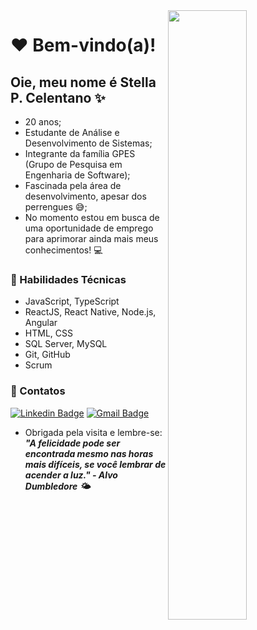 <img width="50%" align="right" src="https://media.tenor.com/images/ab604ce14313c4a0eadd296e78c4839d/tenor.gif">

# :heart: Bem-vindo(a)! 

## Oie, meu nome é Stella P. Celentano ✨
- 20 anos;
- Estudante de Análise e Desenvolvimento de Sistemas;
- Integrante da família GPES (Grupo de Pesquisa em Engenharia de Software);
- Fascinada pela área de desenvolvimento, apesar dos perrengues :sweat_smile:;
- No momento estou em busca de uma oportunidade de emprego para aprimorar ainda mais meus conhecimentos! :computer:

### :pushpin: Habilidades Técnicas
- JavaScript, TypeScript
- ReactJS, React Native, Node.js, Angular
- HTML, CSS
- SQL Server, MySQL
- Git, GitHub
- Scrum 

### :pencil: Contatos
[![Linkedin Badge](https://img.shields.io/badge/-LinkedIn-blue?style=flat-square&logo=Linkedin&logoColor=white&link=https:https://www.linkedin.com/in/stella-celentano-7b1a11174/)](https://www.linkedin.com/in/stella-celentano-7b1a11174/) 
 [![Gmail Badge](https://img.shields.io/badge/-Gmail-c14438?style=flat-square&logo=Gmail&logoColor=white&link=mailto:stellacelentano99@gmail.com)](stellacelentano99@gmail.com)

- Obrigada pela visita e lembre-se:
<br/> ***"A felicidade pode ser encontrada mesmo nas horas mais difíceis, se você lembrar de acender a luz." - Alvo Dumbledore 🌤️***
